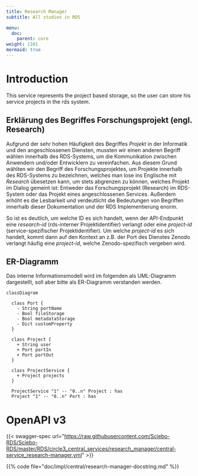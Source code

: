 ```yaml
---
title: Research Manager
subtitle: All studies in RDS

menu:
  doc:
    parent: core
weight: 1101
mermaid: true
---
```


# Introduction

This service represents the project based storage, so the user can store his service projects in the rds system.

## Erklärung des Begriffes Forschungsprojekt (engl. Research)

Aufgrund der sehr hohen Häufigkeit des Begriffes *Projekt* in der Informatik und den angeschlossenen Diensten, mussten wir einen anderen Begriff wählen innerhalb des RDS-Systems, um die Kommunikation zwischen Anwendern und/oder Entwicklern zu vereinfachen. Aus diesem Grund wählten wir den Begriff des Forschungsprojektes, um Projekte innerhalb des RDS-Systems zu bezeichnen, welches man lose ins Englische mit *Research* übesetzen kann, um stets abgrenzen zu können, welches Projekt im Dialog gemeint ist: Entweder das Forschungsprojekt (Research) im RDS-System oder das Projekt eines angeschlossenen Services. Außerdem erhöht es die Lesbarkeit und verdeutlicht die Bedeutungen von Begriffen innerhalb dieser Dokumentation und der RDS Implementierung enorm.

So ist es deutlich, um welche ID es sich handelt, wenn der API-Endpunkt eine *research-id* (rds-interner Projektidentifier) verlangt oder eine *project-id* (service-spezifischer Projektidentifier). Um welche *project-id* es sich handelt, kommt dann auf den Kontext an z.B. der Port des Dienstes Zenodo verlangt häufig eine *project-id*, welche Zenodo-spezifisch vergeben wird.


## ER-Diagramm

Das interne Informationsmodell wird im folgenden als UML-Diagramm dargestellt, soll aber bitte als ER-Diagramm verstanden werden.

```mermaid
classDiagram

  class Port {
    - String portName
    - Bool fileStorage
    - Bool metadataStorage
    - Dict customProperty
  }

  class Project {
    + String user
    + Port portIn
    + Port portOut
  }

  class ProjectService {
    + Project projects
  }

  ProjectService "1" -- "0..n" Project : has
  Project "1" -- "0..n" Port : has
```

# OpenAPI v3

{{< swagger-spec url="https://raw.githubusercontent.com/Sciebo-RDS/Sciebo-RDS/master/RDS/circle3_central_services/research_manager/central-service_research-manager.yml"  >}}

{{% code file="doc/impl/central/research-manager-docstring.md" %}}
